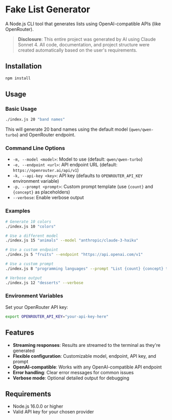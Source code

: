 # Fake List Generator

A Node.js CLI tool that generates lists using OpenAI-compatible APIs (like OpenRouter).

> **Disclosure**: This entire project was generated by AI using Claude Sonnet 4. All code, documentation, and project structure were created automatically based on the user's requirements.

## Installation

```bash
npm install
```

## Usage

### Basic Usage

```bash
./index.js 20 "band names"
```

This will generate 20 band names using the default model (`qwen/qwen-turbo`) and OpenRouter endpoint.

### Command Line Options

- `-m, --model <model>`: Model to use (default: `qwen/qwen-turbo`)
- `-e, --endpoint <url>`: API endpoint URL (default: `https://openrouter.ai/api/v1`)
- `-k, --api-key <key>`: API key (defaults to `OPENROUTER_API_KEY` environment variable)
- `-p, --prompt <prompt>`: Custom prompt template (use `{count}` and `{concept}` as placeholders)
- `--verbose`: Enable verbose output

### Examples

```bash
# Generate 10 colors
./index.js 10 "colors"

# Use a different model
./index.js 15 "animals" --model "anthropic/claude-3-haiku"

# Use a custom endpoint
./index.js 5 "fruits" --endpoint "https://api.openai.com/v1"

# Use a custom prompt
./index.js 8 "programming languages" --prompt "List {count} {concept} that are popular in 2024:"

# Verbose output
./index.js 12 "desserts" --verbose
```

### Environment Variables

Set your OpenRouter API key:

```bash
export OPENROUTER_API_KEY="your-api-key-here"
```

## Features

- **Streaming responses**: Results are streamed to the terminal as they're generated
- **Flexible configuration**: Customizable model, endpoint, API key, and prompt
- **OpenAI-compatible**: Works with any OpenAI-compatible API endpoint
- **Error handling**: Clear error messages for common issues
- **Verbose mode**: Optional detailed output for debugging

## Requirements

- Node.js 16.0.0 or higher
- Valid API key for your chosen provider